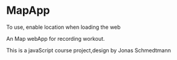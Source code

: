 # MapApp

To use, enable location when loading the web

An Map webApp for recording workout.

This is a javaScript course project,design by Jonas Schmedtmann 


